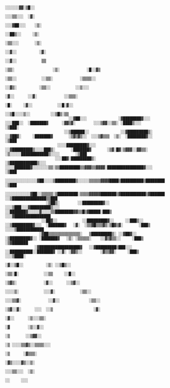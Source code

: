                                                                                                                                                                            
                                                                                                                                                                           
                                                                                                                                                                           
                                                                                                                                                                           
                                                                                                                                                                           
                                                                                                                                                                           
                                                                                                                                                                           
                                                                                                                                                                           
                                                                                                                     ░░░░░░▓▓░▒█░░                                         
                                                                                                                     ░░░▒▒░░░  ░▓░                                         
                                                                                                                  ░░░▓██░░░    ░▒░                                         
                                                                                                                   ░░██▒░░     ░▒░                                         
                                                                                                                  ░▒▒░░░       ░▒░                                         
                                                                                                                ░░▓░░          ░▓░                                         
                                                                                                               ░░▓░░           ▒▒                                          
                                                                                          ░▒▒░                 ░▒░            ░█░░▓▒                                       
                                                                                            ░▒▒░░           ░░▒▒░            ░▒▒▒▒░░                                       
                                                                                             ░░▓▒░          ░▒▒░░           ░░▒░░░                                         
                                                                                                ░▓░░      ░░▓░            ░░▒▒▒░                                           
                                                                                                  ░█░     ░▓░░           ░░█░▓░░                                           
                                                                                                  ░░▒█░░░░▒░░         ░░▒█▒░▒▒                                             
                                ░░▓██░░░              ░▓████████▓░░░        ░░░███░░  ░███████▓      ░▓▓▒▓░        ░░░▒▓▓░░▒▒░ ░████▒░░░                ░▒███░             
                              ░░▒██████░░              ░░▓█████████▒░     ░░▓██▓░     ░███████▓       ░▒▓▒▓▒░░  ░░░▒▓▒▒▒  ░▒░  ░████████▓░░             ░▒███              
                           ░░░░█████████▓░░░             ░░▓█████████▒░░░░███▒░       ░███████▓       ░▒▓░█▓░▒▓▓▓░░▓▓▒▒░ ░▒░░░░░████████████▒░░░░       ░▒███              
                          ░░░██▓░█████████▒░                ░▒████████████▒░░░     ░░░░███████▓░░░░░░░▒▒░▒▒█████████▒▒▓▓▓▒▒▓▓▓▓░████████████████▓░░░    ░▒███              
             ░░░░░░░░░░░░░░▓██░░░░▒█████████▒░░░░░▒▒▒▒▒▓▓▓▓████▒██████████▒███████████▒███████▓▓█████▓▒██▒▓▓███████▓▓▓██▓▒█████░███▒▓███████████████▒░░ ░▒███              
              ░░░░░░░░░░░▓██░░▒▒▒▒▒░▒█████████░▒▒▒▒▓▓▓▓▓███████▒▓███████████▒▓████████▒███████▓▓████▒▓███▒▓▓███████▓▓▓█▒▓██████░███▒  ░░▒███████████████▒▒███              
                      ░▒██▒░        ░░█████████▓░░        ░░░▒███░░░▓█████████▒░░░   ░░███████▓░░░░░▓░░░░▒▒████████▓▓▒▒█▒▓█████░███▒     ░░░▓████████████████              
                    ░░██▓░░           ░░█████████▓░░     ░░███▒░░   ░░▒█████████▓░░░  ░███████▓   ░▓░  ░▒▒▓█▒▒▒▓▒░▒█▓▒▓░       ░███▒        ░░░░▒████████████              
                   ░▓██▒▒▒▒▒▒▒▒▒▒▒▒▒▒░   ▒█████████▒░ ░░▓██▓░░         ░▒█████████▓░░ ░███████▓   ░▒░ ░▒▒▒▒▒░    ░░▓▒▓▒▒░░     ░███▒               ░▒▓███████              
                 ░▓██████████████████▓   ░░▓█████████▒███░░░             ░░██████████░░███████▓ ░░▓░ ░▓▓▒░░        ░▓▒▒▓▓░     ░███▒                 ░░░▒████░             
                                                                                                ░▓░░▒█░░          ░▒░ ░░▒█▒░░                                              
                                                                                               ░▒▒░█░           ░░▒▒     ░░█░░                                             
                                                                                               ░▒▓▒░            ░▓░░      ░░▒▓░░                                           
                                                                                            ░░░░▒░           ░░░▓░           ░▒▒░░                                         
                                                                                          ░░░▒▒▓░            ░░▓░░             ░▒▒░░                                       
                                                                                          ░▒▓░░▓░      ░░░  ░░▒                  ░▓░                                       
                                                                                             ░▓░░      ░▒░░░▒▒░                                                            
                                                                                             ░▓        ░▒░░▓░░                                                             
                                                                                             ░▒       ░░▒▓▓░░                                                              
                                                                                             ░▒ ░░░░▒▒▓▒░░▒▒▒▒░░░                                                          
                                                                                             ░▒      ░▓▒▒▒░                                                                
                                                                                             ░▓▒░░░░▓▒░░▒░                                                                 
                                                                                             ░░░▒▒░░░  ░▒░                                                                 
                                                                                                ░░     ░░░                                                                 
                                                                                                                                                                           
                                                                                                                                                                           
                                                                                                                                                                           
                                                                                                                                                                           
                                                                                                                                                                           
                                                                                                                                                                           
                                                                                                                                                                           
